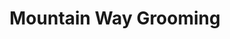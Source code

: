 ---
title: "Mountain Way Grooming"
url: /granite-falls/mountain-way-grooming/
shop: pet grooming
---